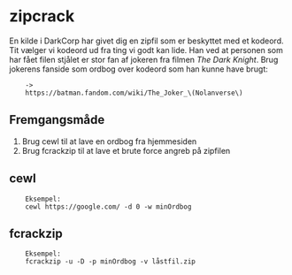 # zipcrack

En kilde i DarkCorp har givet dig en zipfil som er beskyttet med et kodeord. Tit vælger vi kodeord ud fra ting vi godt kan lide. Han ved at personen som har fået filen stjålet er stor fan af jokeren fra filmen *The Dark Knight*. Brug jokerens fanside som ordbog over kodeord som han kunne have brugt:

		->		
		https://batman.fandom.com/wiki/The_Joker_\(Nolanverse\)

## Fremgangsmåde
1. Brug cewl til at lave en ordbog fra hjemmesiden
2. Brug fcrackzip til at lave et brute force angreb på zipfilen

## cewl

		Eksempel:
		cewl https://google.com/ -d 0 -w minOrdbog

## fcrackzip

		Eksempel:
		fcrackzip -u -D -p minOrdbog -v låstfil.zip